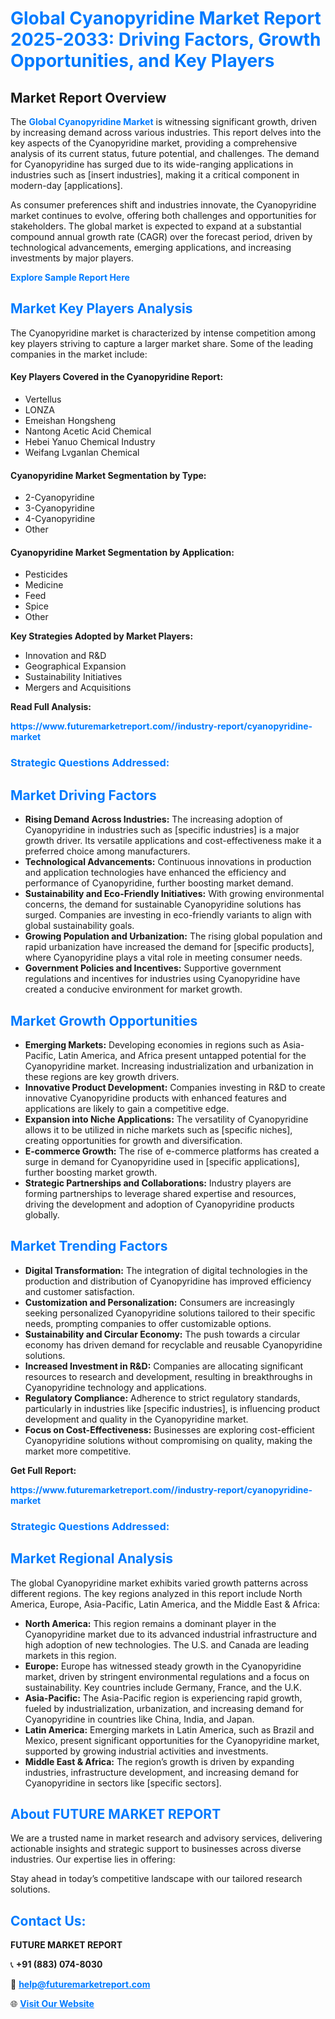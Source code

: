 <h1 style="color: #007BFF;">Global Cyanopyridine Market Report 2025-2033: Driving Factors, Growth Opportunities, and Key Players</h1>

<section id="overview">
<h2>Market Report Overview</h2>
<p>The <a href="https://www.futuremarketreport.com//industry-report/cyanopyridine-market" style="color: #007BFF; text-decoration: none;"><strong>Global Cyanopyridine Market</strong></a> is witnessing significant growth, driven by increasing demand across various industries. This report delves into the key aspects of the Cyanopyridine market, providing a comprehensive analysis of its current status, future potential, and challenges. The demand for Cyanopyridine has surged due to its wide-ranging applications in industries such as [insert industries], making it a critical component in modern-day [applications].</p>
<p>As consumer preferences shift and industries innovate, the Cyanopyridine market continues to evolve, offering both challenges and opportunities for stakeholders. The global market is expected to expand at a substantial compound annual growth rate (CAGR) over the forecast period, driven by technological advancements, emerging applications, and increasing investments by major players.</p>
</section>

<section id="overview">
<p><a href="https://www.futuremarketreport.com//request-sample/reportId=92113" style="color: #007BFF; text-decoration: none;"><strong>Explore Sample Report Here</strong></a></p>
</section>

<section id="key-players">
<h2 style="color: #007BFF;">Market Key Players Analysis</h2>
<p>The Cyanopyridine market is characterized by intense competition among key players striving to capture a larger market share. Some of the leading companies in the market include:</p>
<h4>Key Players Covered in the Cyanopyridine Report:</h4>
<ul><li>Vertellus</li><li>LONZA</li><li>Emeishan Hongsheng</li><li>Nantong Acetic Acid Chemical</li><li>Hebei Yanuo Chemical Industry</li><li>Weifang Lvganlan Chemical</li></ul>
<h4>Cyanopyridine Market Segmentation by Type:</h4>
<ul><li>2-Cyanopyridine</li><li>3-Cyanopyridine</li><li>4-Cyanopyridine</li><li>Other</li></ul>

<h4>Cyanopyridine Market Segmentation by Application:</h4>
<ul><li>Pesticides</li><li>Medicine</li><li>Feed</li><li>Spice</li><li>Other</li></ul>
<p><strong>Key Strategies Adopted by Market Players:</strong></p>
<ul>
<li>Innovation and R&D</li>
<li>Geographical Expansion</li>
<li>Sustainability Initiatives</li>
<li>Mergers and Acquisitions</li>
</ul>
</section>

<section>
<p><strong>Read Full Analysis: </strong></p><a href="https://www.futuremarketreport.com//industry-report/cyanopyridine-market" style="color: #007BFF; text-decoration: none;"><strong>https://www.futuremarketreport.com//industry-report/cyanopyridine-market</strong></a>
<h3 style="color: #007BFF;">Strategic Questions Addressed:</h3>
</section>

<section id="driving-factors">
<h2 style="color: #007BFF;">Market Driving Factors</h2>
<ul>
<li><strong>Rising Demand Across Industries:</strong> The increasing adoption of Cyanopyridine in industries such as [specific industries] is a major growth driver. Its versatile applications and cost-effectiveness make it a preferred choice among manufacturers.</li>
<li><strong>Technological Advancements:</strong> Continuous innovations in production and application technologies have enhanced the efficiency and performance of Cyanopyridine, further boosting market demand.</li>
<li><strong>Sustainability and Eco-Friendly Initiatives:</strong> With growing environmental concerns, the demand for sustainable Cyanopyridine solutions has surged. Companies are investing in eco-friendly variants to align with global sustainability goals.</li>
<li><strong>Growing Population and Urbanization:</strong> The rising global population and rapid urbanization have increased the demand for [specific products], where Cyanopyridine plays a vital role in meeting consumer needs.</li>
<li><strong>Government Policies and Incentives:</strong> Supportive government regulations and incentives for industries using Cyanopyridine have created a conducive environment for market growth.</li>
</ul>
</section>

<section id="growth-opportunities">
<h2 style="color: #007BFF;">Market Growth Opportunities</h2>
<ul>
<li><strong>Emerging Markets:</strong> Developing economies in regions such as Asia-Pacific, Latin America, and Africa present untapped potential for the Cyanopyridine market. Increasing industrialization and urbanization in these regions are key growth drivers.</li>
<li><strong>Innovative Product Development:</strong> Companies investing in R&D to create innovative Cyanopyridine products with enhanced features and applications are likely to gain a competitive edge.</li>
<li><strong>Expansion into Niche Applications:</strong> The versatility of Cyanopyridine allows it to be utilized in niche markets such as [specific niches], creating opportunities for growth and diversification.</li>
<li><strong>E-commerce Growth:</strong> The rise of e-commerce platforms has created a surge in demand for Cyanopyridine used in [specific applications], further boosting market growth.</li>
<li><strong>Strategic Partnerships and Collaborations:</strong> Industry players are forming partnerships to leverage shared expertise and resources, driving the development and adoption of Cyanopyridine products globally.</li>
</ul>
</section>

<section id="trending-factors">
<h2 style="color: #007BFF;">Market Trending Factors</h2>
<ul>
<li><strong>Digital Transformation:</strong> The integration of digital technologies in the production and distribution of Cyanopyridine has improved efficiency and customer satisfaction.</li>
<li><strong>Customization and Personalization:</strong> Consumers are increasingly seeking personalized Cyanopyridine solutions tailored to their specific needs, prompting companies to offer customizable options.</li>
<li><strong>Sustainability and Circular Economy:</strong> The push towards a circular economy has driven demand for recyclable and reusable Cyanopyridine solutions.</li>
<li><strong>Increased Investment in R&D:</strong> Companies are allocating significant resources to research and development, resulting in breakthroughs in Cyanopyridine technology and applications.</li>
<li><strong>Regulatory Compliance:</strong> Adherence to strict regulatory standards, particularly in industries like [specific industries], is influencing product development and quality in the Cyanopyridine market.</li>
<li><strong>Focus on Cost-Effectiveness:</strong> Businesses are exploring cost-efficient Cyanopyridine solutions without compromising on quality, making the market more competitive.</li>
</ul>
</section>

<section>
<p><strong>Get Full Report: </strong></p><a href="https://www.futuremarketreport.com//industry-report/cyanopyridine-market" style="color: #007BFF; text-decoration: none;"><strong>https://www.futuremarketreport.com//industry-report/cyanopyridine-market</strong></a>
<h3 style="color: #007BFF;">Strategic Questions Addressed:</h3>
</section>


<section id="regional-analysis">
<h2 style="color: #007BFF;">Market Regional Analysis</h2>
<p>The global Cyanopyridine market exhibits varied growth patterns across different regions. The key regions analyzed in this report include North America, Europe, Asia-Pacific, Latin America, and the Middle East & Africa:</p>
<ul>
<li><strong>North America:</strong> This region remains a dominant player in the Cyanopyridine market due to its advanced industrial infrastructure and high adoption of new technologies. The U.S. and Canada are leading markets in this region.</li>
<li><strong>Europe:</strong> Europe has witnessed steady growth in the Cyanopyridine market, driven by stringent environmental regulations and a focus on sustainability. Key countries include Germany, France, and the U.K.</li>
<li><strong>Asia-Pacific:</strong> The Asia-Pacific region is experiencing rapid growth, fueled by industrialization, urbanization, and increasing demand for Cyanopyridine in countries like China, India, and Japan.</li>
<li><strong>Latin America:</strong> Emerging markets in Latin America, such as Brazil and Mexico, present significant opportunities for the Cyanopyridine market, supported by growing industrial activities and investments.</li>
<li><strong>Middle East & Africa:</strong> The region’s growth is driven by expanding industries, infrastructure development, and increasing demand for Cyanopyridine in sectors like [specific sectors].</li>
</ul>
</section>

<footer>
<h2 style="color: #007BFF;">About FUTURE MARKET REPORT</h2>
<p>We are a trusted name in market research and advisory services, delivering actionable insights and strategic support to businesses across diverse industries. Our expertise lies in offering:</p>

<p>Stay ahead in today’s competitive landscape with our tailored research solutions.</p>

<h2 style="color: #007BFF;">Contact Us:</h2>
<p><strong>FUTURE MARKET REPORT</strong></p>
<p>📞 <strong>+91 (883) 074-8030</strong></p>
<p>📧 <strong><a href="mailto:help@futuremarketreport.com" style="color: #007BFF;">help@futuremarketreport.com</a></strong></p>
<p>🌐 <strong><a href="https://www.futuremarketreport.com/" style="color: #007BFF;">Visit Our Website</a></strong></p>
</footer>